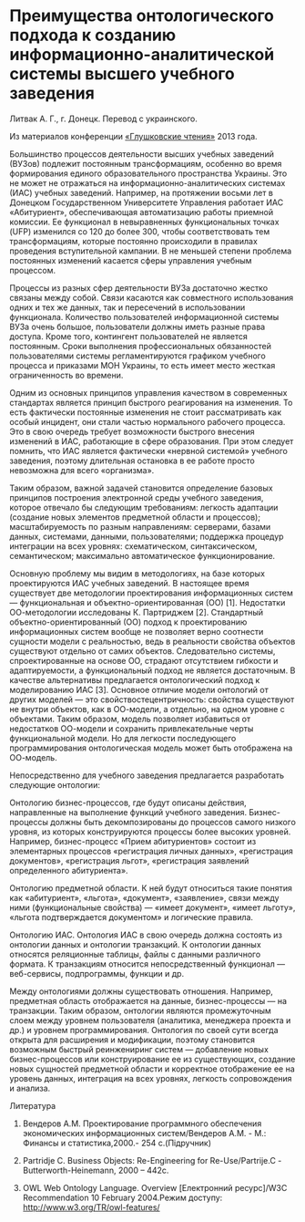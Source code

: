 # Преимущества онтологического подхода к созданию информационно-аналитической системы высшего учебного заведения

Литвак А. Г., г. Донецк. Перевод с украинского.

Из материалов конференции [«Глушковские чтения»](../index.md) 2013 года.

Большинство процессов деятельности высших учебных заведений (ВУЗов) подлежит постоянным трансформациям, особенно во время формирования единого образовательного пространства Украины. Это не может не отражаться на информационно-аналитических системах (ИАС) учебных заведений. Например, на протяжении восьми лет в Донецком Государственном Университете Управления работает ИАС «Абитуриент», обеспечивающая автоматизацию работы приемной комиссии. Ее функционал в невыравненных функциональных точках (UFP) изменился со 120 до более 300, чтобы соответствовать тем трансформациям, которые постоянно происходили в правилах проведения вступительной кампании. В не меньшей степени проблема постоянных изменений касается сферы управления учебным процессом.

Процессы из разных сфер деятельности ВУЗа достаточно жестко связаны между собой. Связи касаются как совместного использования одних и тех же данных, так и пересечений в использовании функционала. Количество пользователей информационной системы ВУЗа очень большое, пользователи должны иметь разные права доступа. Кроме того, контингент пользователей не является постоянным. Сроки выполнения профессиональных обязанностей пользователями системы регламентируются графиком учебного процесса и приказами МОН Украины, то есть имеет место жесткая ограниченность во времени.

Одним из основных принципов управления качеством в современных стандартах является принцип быстрого реагирования на изменения. То есть фактически постоянные изменения не стоит рассматривать как особый инцидент, они стали частью нормального рабочего процесса. Это в свою очередь требует возможности быстрого внесения изменений в ИАС, работающие в сфере образования. При этом следует помнить, что ИАС является фактически «нервной системой» учебного заведения, поэтому длительная остановка в ее работе просто невозможна для всего «организма».

Таким образом, важной задачей становится определение базовых принципов построения электронной среды учебного заведения, которое отвечало бы следующим требованиям: легкость адаптации (создание новых элементов предметной области и процессов); масштабируемость по разным направлениям: серверами, базами данных, системами, данными, пользователями; поддержка процедур интеграции на всех уровнях: схематическом, синтаксическом, семантическом; максимально автоматическое функционирование.

Основную проблему мы видим в методологиях, на базе которых проектируются ИАС учебных заведений. В настоящее время существует две методологии проектирования информационных систем — функциональная и объектно-ориентированная (ОО) [1]. Недостатки ОО-методологии исследованы К. Партриджем [2]. Стандартный объектно-ориентированный (ОО) подход к проектированию информационных систем вообще не позволяет верно соотнести сущности модели с реальностью, ведь в реальности свойства объектов существуют отдельно от самих объектов. Следовательно системы, спроектированные на основе ОО, страдают отсутствием гибкости и адаптируемости, а функциональный подход не является достаточным. В качестве альтернативы предлагается онтологический подход к моделированию ИАС [3]. Основное отличие модели онтологий от других моделей — это свойствостецентричность: свойства существуют не внутри объектов, как в ОО-модели, а отдельно, на одном уровне с объектами. Таким образом, модель позволяет избавиться от недостатков ОО-модели и сохранить привлекательные черты функциональной модели. Но для легкости последующего программирования онтологическая модель может быть отображена на ОО-модель.

Непосредственно для учебного заведения предлагается разработать следующие онтологии:

Онтологию бизнес-процессов, где будут описаны действия, направленные на выполнение функций учебного заведения. Бизнес-процессы должны быть декомпозированы до процессов самого низкого уровня, из которых конструируются процессы более высоких уровней. Например, бизнес-процесс «Прием абитуриентов» состоит из элементарных процессов «регистрация личных данных», «регистрация документов», «регистрация льгот», «регистрация заявлений определенного абитуриента».

Онтологию предметной области. К ней будут относиться такие понятия как «абитуриент», «льгота», «документ», «заявление», связи между ними (функциональные свойства) — «имеет документ», «имеет льготу», «льгота подтверждается документом» и логические правила.

Онтологию ИАС. Онтология ИАС в свою очередь должна состоять из онтологии данных и онтологии транзакций. К онтологии данных относятся реляционные таблицы, файлы с данными различного формата. К транзакциям относится непосредственный функционал — веб-сервисы, подпрограммы, функции и др.

Между онтологиями должны существовать отношения. Например, предметная область отображается на данные, бизнес-процессы — на транзакции. Таким образом, онтологии являются промежуточным слоем между уровнем пользователя (аналитика, менеджера проекта и др.) и уровнем программирования. Онтология по своей сути всегда открыта для расширения и модификации, поэтому становится возможным быстрый реинжениринг систем — добавление новых бизнес-процессов или конструирование ее из существующих, создание новых сущностей предметной области и корректное отображение ее на уровень данных, интеграция на всех уровнях, легкость сопровождения и анализа.

Литература

1. Вендеров А.М. Проектирование программного обеспечения экономических информационных систем/Вендеров А.М. - М.: Финансы и статистика,2000.- 254 c.(Підручник)

2. Partridje C. Business Objects: Re-Engineering for Re-Use/Partrije.C -Butterworth-Heinemann, 2000 – 442c.

3. OWL Web Ontology Language. Overview [Електронний ресурс]/W3C Recommendation 10 February 2004.Режим доступу: http://www.w3.org/TR/owl-features/ 